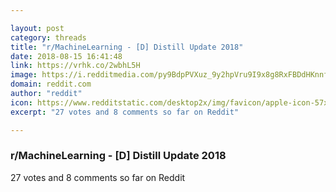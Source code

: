 ```yaml
---

layout: post
category: threads
title: "r/MachineLearning - [D] Distill Update 2018"
date: 2018-08-15 16:41:48
link: https://vrhk.co/2wbhL5H
image: https://i.redditmedia.com/py9BdpPVXuz_9y2hpVru9I9x8g8RxFBDdHKnnf42ZdQ.jpg?s=4bd488cdc4d5c0f6c642e94a7895164e
domain: reddit.com
author: "reddit"
icon: https://www.redditstatic.com/desktop2x/img/favicon/apple-icon-57x57.png
excerpt: "27 votes and 8 comments so far on Reddit"

---
```


### r/MachineLearning - [D] Distill Update 2018

27 votes and 8 comments so far on Reddit